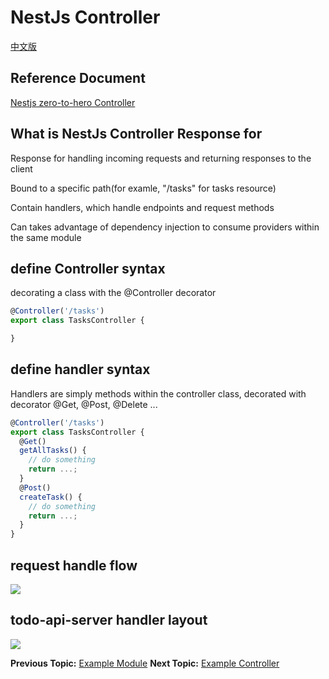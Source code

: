# NestJs Controller

[中文版](controller/README-zh_TW.md "中文版")

## Reference Document

[Nestjs zero-to-hero Controller](https://www.udemy.com/course/nestjs-zero-to-hero/learn/lecture/26680754#overview)

## What is NestJs Controller Response for

Response for handling incoming requests and returning responses to the client

Bound to a specific path(for examle, "/tasks" for tasks resource)

Contain handlers, which handle endpoints and request methods

Can takes advantage of  dependency injection to consume providers within the same module

## define Controller syntax

decorating a class with the @Controller decorator

```typescript
@Controller('/tasks')
export class TasksController {

}
```
## define handler syntax

Handlers are simply methods within the controller class, decorated with decorator @Get, @Post, @Delete ...

```typescript
@Controller('/tasks') 
export class TasksController {
  @Get()
  getAllTasks() {
    // do something
    return ...;
  }
  @Post()
  createTask() {
    // do something
    return ...;
  }
}
```

## request handle flow

![](https://i.imgur.com/Kbx4taG.png)

## todo-api-server handler layout


![](https://i.imgur.com/6GbrXKT.png)

**Previous Topic:** [Example Module](example-module/README.md "Example Module")
**Next Topic:** [Example Controller](example-controller/README.md "Example Controller")
